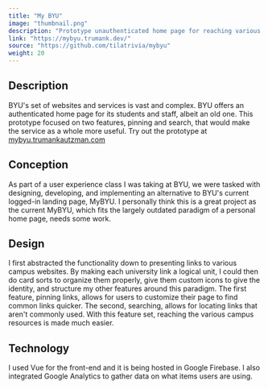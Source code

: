```yaml
---
title: "My BYU"
image: "thumbnail.png"
description: "Prototype unauthenticated home page for reaching various BYU services"
link: "https://mybyu.trumank.dev/"
source: "https://github.com/tilatrivia/mybyu"
weight: 20
---
```


## Description

BYU's set of websites and services is vast and complex. BYU offers an authenticated home page for its students and staff, albeit an old one. This prototype focused on two features, pinning and search, that would make the service as a whole more useful. Try out the prototype at [mybyu.trumankautzman.com](http://mybyu.trumankautzman.com/)

## Conception
As part of a user experience class I was taking at BYU, we were tasked with designing, developing, and implementing an alternative to BYU's current logged-in landing page, MyBYU. I personally think this is a great project as the current MyBYU, which fits the largely outdated paradigm of a personal home page, needs some work.

## Design
I first abstracted the functionality down to presenting links to various campus websites. By making each university link a logical unit, I could then do card sorts to organize them properly, give them custom icons to give the identity, and structure my other features around this paradigm. The first feature, pinning links, allows for users to customize their page to find common links quicker. The second, searching, allows for locating links that aren't commonly used. With this feature set, reaching the various campus resources is made much easier.

## Technology
I used Vue for the front-end and it is being hosted in Google Firebase. I also integrated Google Analytics to gather data on what items users are using.